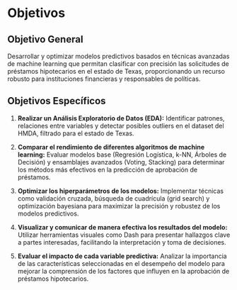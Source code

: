 # **Objetivos**

## **Objetivo General**

Desarrollar y optimizar modelos predictivos basados en técnicas avanzadas de machine learning que permitan clasificar con precisión las solicitudes de préstamos hipotecarios en el estado de Texas, proporcionando un recurso robusto para instituciones financieras y responsables de políticas.

## **Objetivos Específicos**

1. **Realizar un Análisis Exploratorio de Datos (EDA):** Identificar patrones, relaciones entre variables y detectar posibles outliers en el dataset del HMDA, filtrado para el estado de Texas.

2. **Comparar el rendimiento de diferentes algoritmos de machine learning:** Evaluar modelos base (Regresión Logística, k-NN, Árboles de Decisión) y ensamblajes avanzados (Voting, Stacking) para determinar los métodos más efectivos en la predicción de aprobación de préstamos.

3. **Optimizar los hiperparámetros de los modelos:** Implementar técnicas como validación cruzada, búsqueda de cuadrícula (grid search) y optimización bayesiana para maximizar la precisión y robustez de los modelos predictivos.

4. **Visualizar y comunicar de manera efectiva los resultados del modelo:** Utilizar herramientas visuales como Dash para presentar hallazgos clave a partes interesadas, facilitando la interpretación y toma de decisiones.

5. **Evaluar el impacto de cada variable predictiva:** Analizar la importancia de las características seleccionadas en el desempeño del modelo para mejorar la comprensión de los factores que influyen en la aprobación de préstamos hipotecarios.